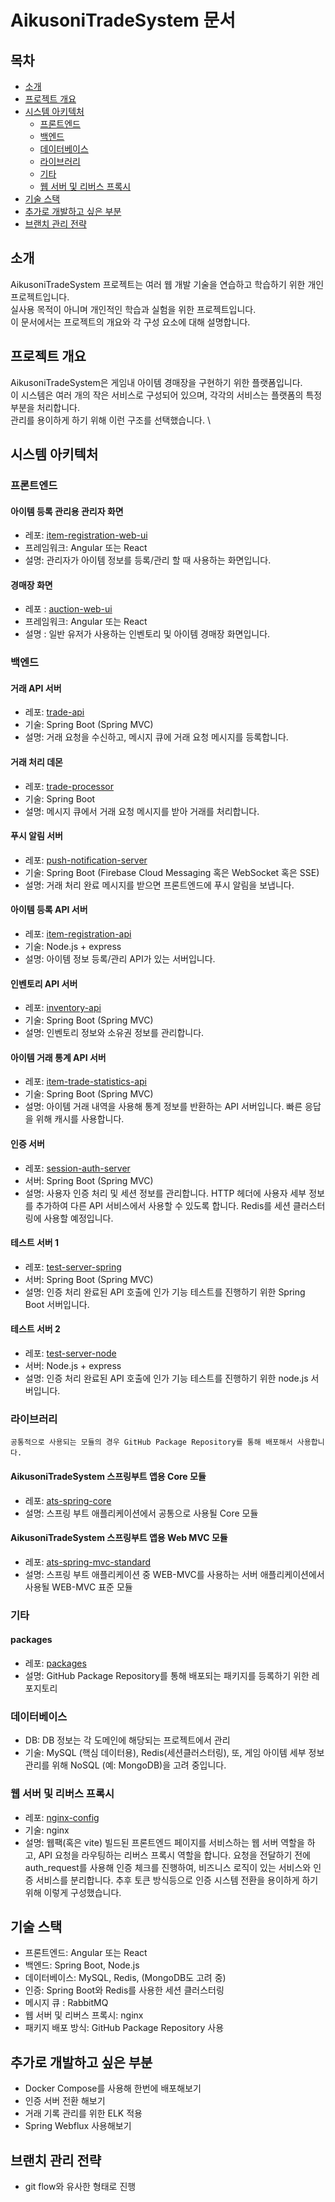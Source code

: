 # AikusoniTradeSystem 문서

## 목차

- [소개](#소개)
- [프로젝트 개요](#프로젝트-개요)
- [시스템 아키텍처](#시스템-아키텍처)
    - [프론트엔드](#프론트엔드)
    - [백엔드](#백엔드)
    - [데이터베이스](#데이터베이스)
    - [라이브러리](#라이브러리)
    - [기타](#기타)
    - [웹 서버 및 리버스 프록시](#웹-서버-및-리버스-프록시)
- [기술 스택](#기술-스택)
- [추가로 개발하고 싶은 부분](#추가로-개발하고-싶은-부분)
- [브랜치 관리 전략](#브랜치-관리-전략)

## 소개
AikusoniTradeSystem 프로젝트는 여러 웹 개발 기술을 연습하고 학습하기 위한 개인 프로젝트입니다. \
실사용 목적이 아니며 개인적인 학습과 실험을 위한 프로젝트입니다. \
이 문서에서는 프로젝트의 개요와 각 구성 요소에 대해 설명합니다.

## 프로젝트 개요
AikusoniTradeSystem은 게임내 아이템 경매장을 구현하기 위한 플랫폼입니다. \
이 시스템은 여러 개의 작은 서비스로 구성되어 있으며, 각각의 서비스는 플랫폼의 특정 부분을 처리합니다. \
관리를 용이하게 하기 위해 이런 구조를 선택했습니다. \

## 시스템 아키텍처
### 프론트엔드
#### 아이템 등록 관리용 관리자 화면
- 레포: [item-registration-web-ui](https://github.com/AikusoniTradeSystem/item-registration-web-ui)
- 프레임워크: Angular 또는 React
- 설명: 관리자가 아이템 정보를 등록/관리 할 때 사용하는 화면입니다.

#### 경매장 화면
- 레포 : [auction-web-ui](https://github.com/AikusoniTradeSystem/auction-web-ui)
- 프레임워크: Angular 또는 React
- 설명 : 일반 유저가 사용하는 인벤토리 및 아이템 경매장 화면입니다.

### 백엔드
#### 거래 API 서버
- 레포: [trade-api](https://github.com/AikusoniTradeSystem/trade-api)
- 기술: Spring Boot (Spring MVC)
- 설명: 거래 요청을 수신하고, 메시지 큐에 거래 요청 메시지를 등록합니다.

#### 거래 처리 데몬
- 레포: [trade-processor](https://github.com/AikusoniTradeSystem/trade-processor)
- 기술: Spring Boot
- 설명: 메시지 큐에서 거래 요청 메시지를 받아 거래를 처리합니다.

#### 푸시 알림 서버
- 레포: [push-notification-server](https://github.com/AikusoniTradeSystem/push-notification-server)
- 기술: Spring Boot (Firebase Cloud Messaging 혹은 WebSocket 혹은 SSE)
- 설명: 거래 처리 완료 메시지를 받으면 프론트엔드에 푸시 알림을 보냅니다.

#### 아이템 등록 API 서버
- 레포: [item-registration-api](https://github.com/AikusoniTradeSystem/item-registration-api)
- 기술: Node.js + express
- 설명: 아이템 정보 등록/관리 API가 있는 서버입니다.

#### 인벤토리 API 서버
- 레포: [inventory-api](https://github.com/AikusoniTradeSystem/inventory-api)
- 기술: Spring Boot (Spring MVC)
- 설명: 인벤토리 정보와 소유권 정보를 관리합니다.

#### 아이템 거래 통계 API 서버
- 레포: [item-trade-statistics-api](https://github.com/AikusoniTradeSystem/item-trade-statistics-api)
- 기술: Spring Boot (Spring MVC)
- 설명: 아이템 거래 내역을 사용해 통계 정보를 반환하는 API 서버입니다. 빠른 응답을 위해 캐시를 사용합니다.

#### 인증 서버
- 레포: [session-auth-server](https://github.com/AikusoniTradeSystem/session-auth-server)
- 서버: Spring Boot (Spring MVC)
- 설명: 사용자 인증 처리 및 세션 정보를 관리합니다. HTTP 헤더에 사용자 세부 정보를 추가하여 다른 API 서비스에서 사용할 수 있도록 합니다. Redis를 세션 클러스터링에 사용할 예정입니다.

#### 테스트 서버 1
- 레포: [test-server-spring](https://github.com/AikusoniTradeSystem/test-server-spring)
- 서버: Spring Boot (Spring MVC)
- 설명: 인증 처리 완료된 API 호출에 인가 기능 테스트를 진행하기 위한 Spring Boot 서버입니다.

#### 테스트 서버 2
- 레포: [test-server-node](https://github.com/AikusoniTradeSystem/test-server-node)
- 서버: Node.js + express
- 설명: 인증 처리 완료된 API 호출에 인가 기능 테스트를 진행하기 위한 node.js 서버입니다.

### 라이브러리
```
공통적으로 사용되는 모듈의 경우 GitHub Package Repository를 통해 배포해서 사용합니다.
```
#### AikusoniTradeSystem 스프링부트 앱용 Core 모듈
- 레포: [ats-spring-core](https://github.com/AikusoniTradeSystem/ats-spring-core)
- 설명: 스프링 부트 애플리케이션에서 공통으로 사용될 Core 모듈 

#### AikusoniTradeSystem 스프링부트 앱용 Web MVC 모듈
- 레포: [ats-spring-mvc-standard](https://github.com/AikusoniTradeSystem/ats-spring-mvc-standard)
- 설명: 스프링 부트 애플리케이션 중 WEB-MVC를 사용하는 서버 애플리케이션에서 사용될 WEB-MVC 표준 모듈

### 기타
#### packages
- 레포: [packages](https://github.com/AikusoniTradeSystem/packages)
- 설명: GitHub Package Repository를 통해 배포되는 패키지를 등록하기 위한 레포지토리

### 데이터베이스
- DB: DB 정보는 각 도메인에 해당되는 프로젝트에서 관리
- 기술: MySQL (핵심 데이터용), Redis(세션클러스터링), 또, 게임 아이템 세부 정보 관리를 위해 NoSQL (예: MongoDB)을 고려 중입니다.

### 웹 서버 및 리버스 프록시
- 레포: [nginx-config](https://github.com/AikusoniTradeSystem/nginx-config)
- 기술: nginx
- 설명: 웹팩(혹은 vite) 빌드된 프론트엔드 페이지를 서비스하는 웹 서버 역할을 하고, API 요청을 라우팅하는 리버스 프록시 역할을 합니다. 요청을 전달하기 전에 auth_request를 사용해 인증 체크를 진행하여, 비즈니스 로직이 있는 서비스와 인증 서비스를 분리합니다. 추후 토큰 방식등으로 인증 시스템 전환을 용이하게 하기 위해 이렇게 구성했습니다.

## 기술 스택
- 프론트엔드: Angular 또는 React
- 백엔드: Spring Boot, Node.js
- 데이터베이스: MySQL, Redis, (MongoDB도 고려 중)
- 인증: Spring Boot와 Redis를 사용한 세션 클러스터링
- 메시지 큐 : RabbitMQ
- 웹 서버 및 리버스 프록시: nginx
- 패키지 배포 방식: GitHub Package Repository 사용

## 추가로 개발하고 싶은 부분
- Docker Compose를 사용해 한번에 배포해보기
- 인증 서버 전환 해보기
- 거래 기록 관리를 위한 ELK 적용
- Spring Webflux 사용해보기

## 브랜치 관리 전략
- git flow와 유사한 형태로 진행
